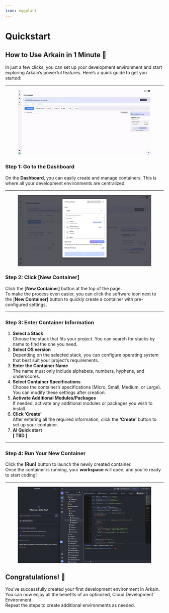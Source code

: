 ```yaml
---
icon: eggplant
---
```


# Quickstart

## **How to Use Arkain in 1 Minute** 🚀

In just a few clicks, you can set up your development environment and start exploring Arkain’s powerful features. Here’s a quick guide to get you started:

***

<figure><img src="../.gitbook/assets/0201-ezgif.com-video-to-gif-converter (1).gif" alt=""><figcaption></figcaption></figure>

### **Step 1: Go to the Dashboard**

On the **Dashboard**, you can easily create and manage containers. This is where all your development environments are centralized.

***

<figure><img src="../.gitbook/assets/image (7).png" alt=""><figcaption></figcaption></figure>

### **Step 2: Click \[New Container]**

Click the \[**New Container]** button at the top of the page.\
To make the process even easier, you can click the software icon next to the \[**New Container]** button to quickly create a container with pre-configured settings.

***

### **Step 3: Enter Container Information**

1. **Select a Stack**\
   Choose the stack that fits your project. You can search for stacks by name to find the one you need.
2. **Select OS version**\
   Depending on the selected stack, you can configure operating system that best suit your project’s requirements.
3. **Enter the Container Name**\
   The name must only include alphabets, numbers, hyphens, and underscores.
4. **Select Container Specifications**\
   Choose the container’s specifications (Micro, Small, Medium, or Large). You can modify these settings after creation.
5. **Activate Additional Modules/Packages**\
   If needed, activate any additional modules or packages you wish to install.
6. **Click ‘Create’**\
   After entering all the required information, click the **‘Create’** button to set up your container.
7. **AI Quick start**\
   **\[ TBD ]**

***

### **Step 4: Run Your New Container**

Click the **\[Run]** button to launch the newly created container.\
Once the container is running, your **workspace** will open, and you’re ready to start coding!

***

<figure><img src="../.gitbook/assets/image (9).png" alt=""><figcaption></figcaption></figure>

## **Congratulations! 🎉**

You’ve successfully created your first development environment in Arkain. You can now enjoy all the benefits of an optimized, Cloud Development Environment.\
Repeat the steps to create additional environments as needed.

